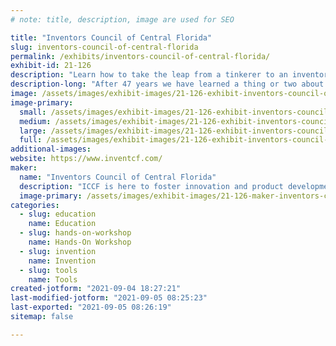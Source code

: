 ```yaml
---
# note: title, description, image are used for SEO

title: "Inventors Council of Central Florida"
slug: inventors-council-of-central-florida
permalink: /exhibits/inventors-council-of-central-florida/
exhibit-id: 21-126
description: "Learn how to take the leap from a tinkerer to an inventor."
description-long: "After 47 years we have learned a thing or two about inventing.  We are here to help you make a few less mistakes than we have.  Come and see what we have been developing and learn how easy and difficult inventing can be."
image: /assets/images/exhibit-images/21-126-exhibit-inventors-council-of-central-florida-43-iccf-logo-2021-txt-5027-large.png
image-primary: 
  small: /assets/images/exhibit-images/21-126-exhibit-inventors-council-of-central-florida-43-iccf-logo-2021-txt-5027-small.png
  medium: /assets/images/exhibit-images/21-126-exhibit-inventors-council-of-central-florida-43-iccf-logo-2021-txt-5027-medium.png
  large: /assets/images/exhibit-images/21-126-exhibit-inventors-council-of-central-florida-43-iccf-logo-2021-txt-5027-large.png
  full: /assets/images/exhibit-images/21-126-exhibit-inventors-council-of-central-florida-43-iccf-logo-2021-txt-5027-full.png
additional-images: 
website: https://www.inventcf.com/
maker: 
  name: "Inventors Council of Central Florida"
  description: "ICCF is here to foster innovation and product development through (a) Educating inventors & entrepreneurs on the full slate of skills and subject areas necessary for creating successful and profitable products; and (b) assisting inventors in evaluation of the viability their inventions."
  image-primary: /assets/images/exhibit-images/21-126-maker-inventors-council-of-central-florida-iccf-logo-2021-txt-medium.png
categories: 
  - slug: education
    name: Education
  - slug: hands-on-workshop
    name: Hands-On Workshop
  - slug: invention
    name: Invention
  - slug: tools
    name: Tools
created-jotform: "2021-09-04 18:27:21"
last-modified-jotform: "2021-09-05 08:25:23"
last-exported: "2021-09-05 08:26:19"
sitemap: false

---
```


